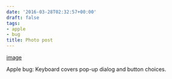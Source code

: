 ```yaml
---
date: '2016-03-28T02:32:57+00:00'
draft: false
tags:
- apple
- bug
title: Photo post
---
```


[image](/img/2016-03-28-photo-post/7f89e585bdb6f4eb6b11a7d8b3e9f4a6a469d51a8c63dace2bf8f3de8f03a830.jpg)

Apple bug: Keyboard covers pop-up dialog and button choices.
